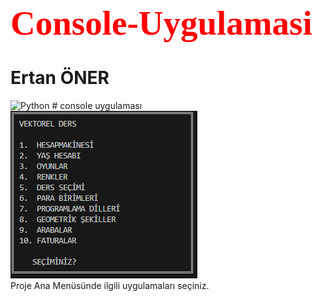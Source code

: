 <h1 style="color:red; font-family:Times New Roman; font-size:55px"> Console-Uygulamasi </h1>
<h1>Ertan ÖNER </h1>
<hr<>
<img src="https://www.python.org/static/img/python-logo.png" alt="Python"/>
# console uygulaması
<img src="projeresimleri/anaMenu.png" alt="Alt Menü"/>
<br>
Proje Ana Menüsünde ilgili uygulamaları seçiniz.